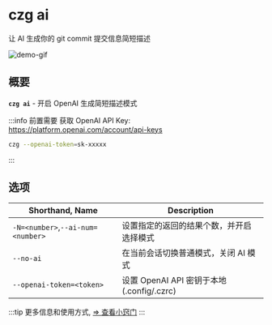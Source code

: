 # czg ai

让 AI 生成你的 git commit 提交信息简短描述

![demo-gif](https://user-images.githubusercontent.com/40693636/219867044-3ca9823d-9294-4e02-9a5b-624578844168.gif) <!-- size=686x309 -->

## 概要

**`czg ai`** - 开启 OpenAI 生成简短描述模式

:::info 前置需要
获取 OpenAI API Key: https://platform.openai.com/account/api-keys<br>
```sh
czg --openai-token=sk-xxxxx
```
:::

## 选项

| Shorthand, Name | Description |
| --- | --- | 
|  `-N=<number>`,`--ai-num=<number>` | 设置指定的返回的结果个数，并开启选择模式 |
| `--no-ai` | 在当前会话切换普通模式，关闭 AI 模式 |  
| `--openai-token=<token>` | 设置 OpenAI API 密钥于本地 (.config/.czrc) |

:::tip
更多信息和使用方式, [⇒ 查看小窍门](/zh/recipes/openai)
:::
